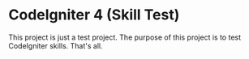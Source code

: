 # CodeIgniter 4 (Skill Test)
This project is just a test project. The purpose of this project is to test CodeIgniter skills. That's all. 
